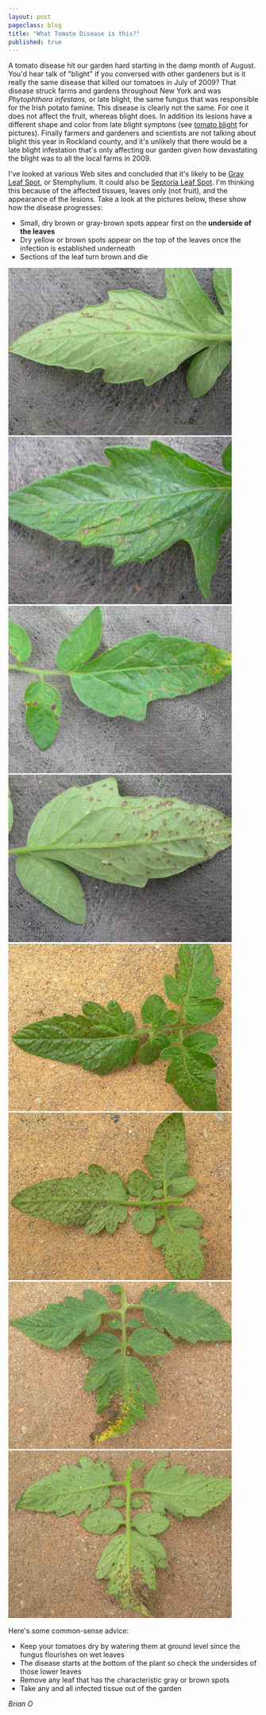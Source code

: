 ```yaml
---
layout: post
pageclass: blog
title: "What Tomato Disease is this?"
published: true
---
```


A tomato disease hit our garden hard starting in the damp month of August. You'd hear talk of "blight" if you conversed with other gardeners but is it really the same disease that killed our tomatoes in July of 2009? That disease struck farms and gardens throughout New York and was *Phytophthora infestans,* or late blight, the same fungus that was responsible for the Irish potato famine. This disease is clearly not the same. For one it does not affect the fruit, whereas blight does. In addition its lesions have a different shape and color from late blight symptons (see [tomato blight](http://organicgardening.about.com/b/2009/07/05/diagnosing-tomato-diseases-is-it-early-blight-late-blight-or-septoria.htm) for pictures). Finally farmers and gardeners and scientists are not talking about blight this year in Rockland county, and it's unlikely that there would be a late blight infestation that's only affecting our garden given how devastating the blight was to all the local farms in 2009.

I've looked at various Web sites and concluded that it's likely to be [Gray Leaf Spot](http://aggie-horticulture.tamu.edu/publications/tomatoproblemsolver/leaf/gray_spot.html), or Stemphylium. It could also be [Septoria Leaf Spot](http://vegetablemdonline.ppath.cornell.edu/factsheets/Tomato_Septoria.htm). I'm thinking this because of the affected tissues, leaves only (not fruit), and the appearance of the lesions. Take a look at the pictures below, these show how the disease progresses:

- Small, dry brown or gray-brown spots appear first on the **underside of the leaves**
- Dry yellow or brown spots appear on the top of the leaves once the infection is established underneath
- Sections of the leaf turn brown and die


![Diseased leaf 1](/images/DSCN8049_large_450x337.jpg)
![Diseased leaf 2](/images/DSCN8053_large_450x337.jpg)
![Diseased leaf 3](/images/DSCN8059_large_450x337.jpg)  
![Diseased leaf 4](/images/DSCN8060_large_450x337.jpg)  
![Diseased leaf 5](/images/DSCN8063_large_450x337.jpg)  
![Diseased leaf 6](/images/DSCN8065_large_450x337.jpg)  
![Diseased leaf 7](/images/DSCN8067_large_450x337.jpg)
![Diseased leaf 8](/images/DSCN8068_large_450x337.jpg)

Here's some common-sense advice:

-   Keep your tomatoes dry by watering them at ground level since the fungus flourishes on wet leaves
-   The disease starts at the bottom of the plant so check the undersides of those lower leaves
-   Remove any leaf that has the characteristic gray or brown spots
-   Take any and all infected tissue out of the garden

*Brian O*
